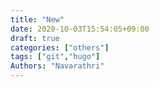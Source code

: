 ```yaml
---
title: "New"
date: 2020-10-03T15:54:05+09:00
draft: true
categories: ["others"]
tags: ["git","hugo"]
Authors: "Navarathri"
---
```

